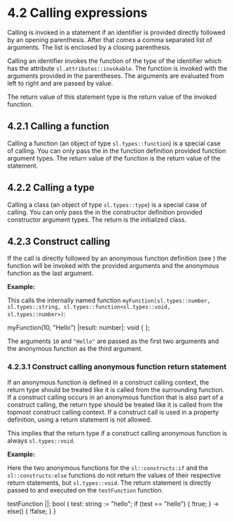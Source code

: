 # 4.2 Calling expressions

<code-block lang="BNF" src="definitions.bnf" include-lines="10" />

Calling is invoked in a statement if an identifier is provided directly followed by an opening parenthesis. After that comes a comma separated list of arguments. The list is enclosed by a closing parenthesis.

Calling an identifier invokes the function of the type of the identifier which has the attribute `sl.attributes::invokable`. The function is invoked with the arguments provided in the parentheses. The arguments are evaluated from left to right and are passed by value.

The return value of this statement type is the return value of the invoked function.

## 4.2.1 Calling a function

Calling a function (an object of type `sl.types::function`) is a special case of calling. You can only pass the in the function definition provided function argument types. The return value of the function is the return value of the statement.

## 4.2.2 Calling a type

Calling a class (an object of type `sl.types::type`) is a special case of calling. You can only pass the in the constructor definition provided constructor argument types. The return is the initialized class.

## 4.2.3 Construct calling

If the call is directly followed by an anonymous function definition (see [](4-6-Anonymous-function-expressions.md)) the function will be invoked with the provided arguments and the anonymous function as the last argument.

**Example:**

This calls the internally named function `myFunction(sl.types::number, sl.types::string, sl.types::function<sl.types::void, sl.types::number>)`:

<code-block>
myFunction(10, "Hello") |result: number|: void { };
</code-block>

The arguments `10` and `"Hello"` are passed as the first two arguments and the anonymous function as the third argument.

### 4.2.3.1 Construct calling anonymous function return statement

If an anonymous function is defined in a construct calling context, the return type should be treated like it is called from the surrounding function.
If a construct calling occurs in an anonymous function that is also part of a construct calling, the return type should be treated like it is called from the topmost construct calling context.
If a construct call is used in a property definition, using a return statement is not allowed.

This implies that the return type if a construct calling anonymous function is always `sl.types::void`.

**Example:**

Here the two anonymous functions for the `sl::constructs:if` and the `sl::constructs:else` functions do not return the values of their respective return statements, but `sl.types::void`. The return statement is directly passed to and executed on the `testFunction` function.

<code-block lang="plain text">
    testFunction ||: bool {
        test: string := "hello";
        if (test == "hello") {
            !true;
        } -> else() {
            !false;
        }
    }
</code-block>

